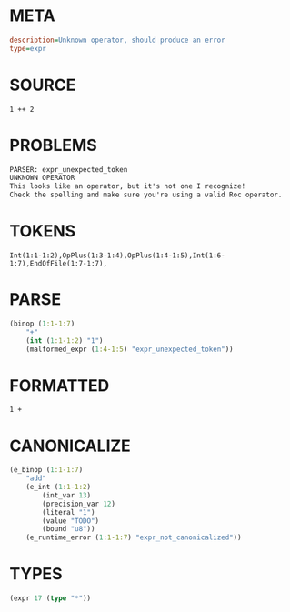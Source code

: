 # META
~~~ini
description=Unknown operator, should produce an error
type=expr
~~~
# SOURCE
~~~roc
1 ++ 2
~~~
# PROBLEMS
~~~txt
PARSER: expr_unexpected_token
UNKNOWN OPERATOR
This looks like an operator, but it's not one I recognize!
Check the spelling and make sure you're using a valid Roc operator.
~~~
# TOKENS
~~~zig
Int(1:1-1:2),OpPlus(1:3-1:4),OpPlus(1:4-1:5),Int(1:6-1:7),EndOfFile(1:7-1:7),
~~~
# PARSE
~~~clojure
(binop (1:1-1:7)
	"+"
	(int (1:1-1:2) "1")
	(malformed_expr (1:4-1:5) "expr_unexpected_token"))
~~~
# FORMATTED
~~~roc
1 +
~~~
# CANONICALIZE
~~~clojure
(e_binop (1:1-1:7)
	"add"
	(e_int (1:1-1:2)
		(int_var 13)
		(precision_var 12)
		(literal "1")
		(value "TODO")
		(bound "u8"))
	(e_runtime_error (1:1-1:7) "expr_not_canonicalized"))
~~~
# TYPES
~~~clojure
(expr 17 (type "*"))
~~~